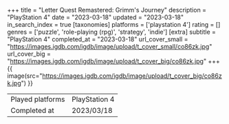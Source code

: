+++
title = "Letter Quest Remastered: Grimm's Journey"
description = "PlayStation 4"
date = "2023-03-18"
updated = "2023-03-18"
in_search_index = true
[taxonomies]
platforms = ['playstation 4']
rating = []
genres = ['puzzle', 'role-playing (rpg)', 'strategy', 'indie']
[extra]
subtitle = "PlayStation 4"
completed_at = "2023-03-18"
url_cover_small = "https://images.igdb.com/igdb/image/upload/t_cover_small/co86zk.jpg"
url_cover_big = "https://images.igdb.com/igdb/image/upload/t_cover_big/co86zk.jpg"
+++
{{ image(src="https://images.igdb.com/igdb/image/upload/t_cover_big/co86zk.jpg") }}

|              |            |
| ------------ | ---------- |
| Played platforms    | PlayStation 4 |
| Completed at | 2023/03/18 |


